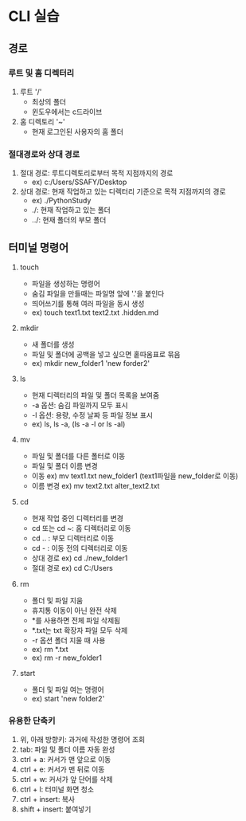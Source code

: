 # CLI 실습
## 경로
### 루트 및 홈 디렉터리
1. 루트 '/'
    - 최상의 폴더
    - 윈도우에서는 c드라이브
2. 홈 디렉토리 '~'
    - 현재 로그인된 사용자의 홈 폴더
    
### 절대경로와 상대 경로
1. 절대 경로: 루트디렉토리로부터 목적 지점까지의 경로
    - ex) c:/Users/SSAFY/Desktop
2. 상대 경로: 현재 작업하고 있는 디렉터리 기준으로 목적 지점까지의 경로
    - ex) ./PythonStudy
    - ./: 현재 작업하고 있는 폴더
    - ../: 현재 폴더의 부모 폴더

## 터미널 명령어
1. touch
    - 파일을 생성하는 명령어
    - 숨김 파일을 만들때는 파일명 앞에 '.'을 붙인다
    - 띄어쓰기를 통해 여러 파일을 동시 생성
    - ex) touch text1.txt text2.txt .hidden.md
2. mkdir
    - 새 폴더를 생성
    - 파일 및 폴더에 공백을 넣고 싶으면 홑따옴표로 묶음
    - ex) mkdir new_folder1 'new forder2'
3. ls
    - 현재 디렉터리의 파일 및 폴더 목록을 보여줌
    - -a 옵션: 숨김 파일까지 모두 표시
    - -l 옵션: 용량, 수정 날짜 등 파일 정보 표시
    - ex) ls, ls -a, (ls -a -l or ls -al)
4. mv
    - 파일 및 폴더를 다른 폴터로 이동
    - 파일 및 폴더 이름 변경
    - 이동 ex) mv text1.txt new_folder1  (text1파일을 new_folder로 이동)
    - 이름 변경 ex) mv text2.txt alter_text2.txt
5. cd
    - 현재 작업 중인 디렉터리를 변경
    - cd 또는 cd ~: 홈 디렉터리로 이동
    - cd .. : 부모 디렉터리로 이동
    - cd - : 이동 전의 디렉터리로 이동
    - 상대 경로 ex) cd ./new_folder1
    -  절대 경로 ex) cd C:/Users
6. rm
    - 폴더 및 파일 지움
    - 휴지통 이동이 아닌 완전 삭제
    - *를 사용하면 전체 파일 삭제됨
    - *.txt는 txt 확장자 파일 모두 삭제
    - -r 옵션 폴더 지울 때 사용
    - ex) rm *.txt
    - ex) rm -r new_folder1

7. start
    - 폴더 및 파일 여는 명령어
    - ex) start 'new folder2'

### 유용한 단축키
1. 위, 아래 방향키: 과거에 작성한 명령어 조회
2. tab: 파일 및 폴더 이름 자동 완성
3. ctrl + a: 커서가 맨 앞으로 이동
4. ctrl + e: 커서가 맨 뒤로 이동
5. ctrl + w: 커서가 앞 단어를 삭제
6. ctrl + l: 터미널 화면 청소
7. ctrl + insert: 복사
8. shift + insert: 붙여넣기  